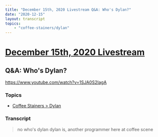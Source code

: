 ```yaml
---
title: "December 15th, 2020 Livestream Q&A: Who's Dylan?"
date: "2020-12-15"
layout: transcript
topics:
    - "coffee-stainers/dylan"
---
```

# [December 15th, 2020 Livestream](../2020-12-15.md)
## Q&A: Who's Dylan?
https://www.youtube.com/watch?v=1SJA0S2IagA

### Topics
* [Coffee Stainers > Dylan](../topics/coffee-stainers/dylan.md)

### Transcript

> no who's dylan dylan is, another programmer here at coffee scene
